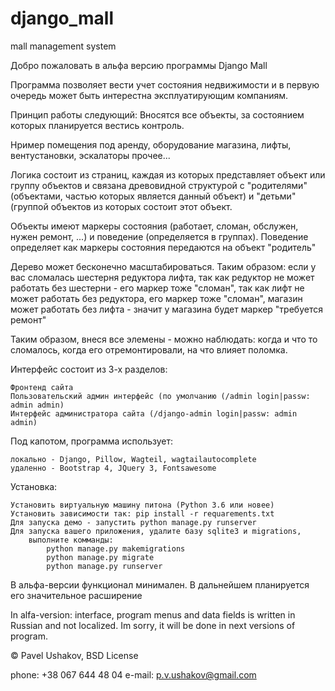 # django_mall
mall management system

Добро пожаловать в альфа версию программы Django Mall

Программа позволяет вести учет состояния недвижимости и в первую очередь может быть интерестна эксплуатирующим компаниям.

Принцип работы следующий: Вносятся все объекты, за состоянием которых планируется вестись контроль.

Нример помещения под аренду, оборудование магазина, лифты, вентустановки, эскалаторы прочее...

Логика состоит из страниц, каждая из которых представляет объект или группу объектов и связана древовидной структурой с "родителями" (объектами, частью которых является данный объект) и "детьми" (группой объектов из которых состоит этот объект.

Объекты имеют маркеры состояния (работает, сломан, обслужен, нужен ремонт, ...) и поведение (определяется в группах). Поведение определяет как маркеры состояния передаются на объект "родитель"

Дерево может бесконечно масштабироваться. Таким образом: если у вас сломалась шестерня редуктора лифта, так как редуктор не может работать без шестерни - его маркер тоже "сломан", так как лифт не может работать без редуктора, его маркер тоже "сломан", магазин может работать без лифта - значит у магазина будет маркер "требуется ремонт"

Таким образом, внеся все элемены - можно наблюдать: когда и что то сломалось, когда его отремонтировали, на что влияет поломка.

Интерфейс состоит из 3-х разделов:

    Фронтенд сайта
    Пользовательский админ интерфейс (по умолчанию (/admin login|passw: admin admin)
    Интерфейс администратора сайта (/django-admin login|passw: admin admin)

Под капотом, программа использует:

    локально - Django, Pillow, Wagteil, wagtailautocomplete
    удаленно - Bootstrap 4, JQuery 3, Fontsawesome

Установка:

    Установить виртуальную машину питона (Python 3.6 или новее)
    Установить зависимости так: pip install -r requarements.txt
    Для запуска демо - запустить python manage.py runserver
    Для запуска вашего приложения, удалите базу sqlite3 и migrations,
        выполните комманды:
            python manage.py makemigrations
            python manage.py migrate
            python manage.py runserver

В альфа-версии функционал минимален. В дальнейшем планируется его значительное расширение

In alfa-version: interface, program menus and data fields is written in Russian and not localized. Im sorry, it will be done in next versions of program.

© Pavel Ushakov, BSD License

phone: +38 067 644 48 04 e-mail: p.v.ushakov@gmail.com